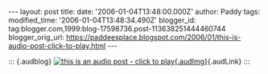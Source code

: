 \-\-- layout: post title: date: \'2006-01-04T13:48:00.000Z\' author:
Paddy tags: modified\_time: \'2006-01-04T13:48:34.490Z\' blogger\_id:
tag:blogger.com,1999:blog-17598736.post-113638251444460744
blogger\_orig\_url:
https://paddeesplace.blogspot.com/2006/01/this-is-audio-post-click-to-play.html
\-\--

::: {.audblog}
[![this is an audio post - click to
play](https://www.audioblogger.com/media/images/audioblogger.gif){.audImg}](https://www.audioblogger.com/media/96368/290525.mp3){.audLink}
:::
